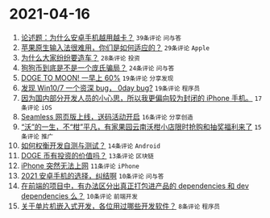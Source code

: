 # 2021-04-16

1. [论述题：为什么安卓手机越用越卡？](https://www.v2ex.com/t/770984) `39条评论` `问与答`
1. [苹果原生输入法很难用，你们是如何适应的？](https://www.v2ex.com/t/771000) `29条评论` `Apple`
1. [为什么大家纷纷要造车？](https://www.v2ex.com/t/770998) `28条评论` `投资`
1. [狗狗币到底是不是一个庞氏骗局？](https://www.v2ex.com/t/770999) `24条评论` `问与答`
1. [DOGE TO MOON! 一早上 60%](https://www.v2ex.com/t/770987) `19条评论` `分享发现`
1. [发现 Win10/7 一个资深 bug， 0day bug?](https://www.v2ex.com/t/770983) `19条评论` `程序员`
1. [因为国内部分开发人员的小心思，所以我更偏向较为封闭的 iPhone 手机。](https://www.v2ex.com/t/770993) `17条评论` `iOS`
1. [Seamless 网页版上线，送码活动开启](https://www.v2ex.com/t/771018) `16条评论` `分享创造`
1. [“沃”的一生，不“柑”平凡，有家果园云南沃柑小店限时抢购和抽奖福利来了](https://www.v2ex.com/t/771009) `15条评论` `推广`
1. [如何权衡开发自测与测试？](https://www.v2ex.com/t/770988) `14条评论` `Android`
1. [DOGE 币有投资的价值吗？](https://www.v2ex.com/t/770996) `13条评论` `区块链`
1. [iPhone 突然无法上网](https://www.v2ex.com/t/770991) `11条评论` `iPhone`
1. [2021 安卓手机的选择，纠结啊](https://www.v2ex.com/t/770995) `10条评论` `问与答`
1. [在前端的项目中，有办法区分出真正打包进产品的 dependencies 和 dev dependencies 么？](https://www.v2ex.com/t/770986) `10条评论` `前端开发`
1. [关于单片机嵌入式开发，各位用过哪些开发软件？](https://www.v2ex.com/t/770990) `8条评论` `程序员`
